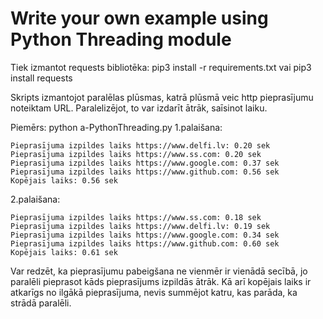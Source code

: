 # Write your own example using Python Threading module

Tiek izmantot requests bibliotēka:
pip3 install -r requirements.txt
vai 
pip3 install requests

Skripts izmantojot paralēlas plūsmas, katrā plūsmā veic http pieprasījumu noteiktam URL.
Paralelizējot, to var izdarīt ātrāk, saīsinot laiku.


Piemērs: python a-PythonThreading.py
1.palaišana:
```
Pieprasījuma izpildes laiks https://www.delfi.lv: 0.20 sek
Pieprasījuma izpildes laiks https://www.ss.com: 0.20 sek
Pieprasījuma izpildes laiks https://www.google.com: 0.37 sek
Pieprasījuma izpildes laiks https://www.github.com: 0.56 sek
Kopējais laiks: 0.56 sek
```

2.palaišana:
```
Pieprasījuma izpildes laiks https://www.ss.com: 0.18 sek
Pieprasījuma izpildes laiks https://www.delfi.lv: 0.19 sek
Pieprasījuma izpildes laiks https://www.google.com: 0.34 sek
Pieprasījuma izpildes laiks https://www.github.com: 0.60 sek
Kopējais laiks: 0.61 sek
```

Var redzēt, ka pieprasījumu pabeigšana ne vienmēr ir vienādā secībā, jo paralēli pieprasot kāds pieprasījums izpildās ātrāk.
Kā arī kopējais laiks ir atkarīgs no ilgākā pieprasījuma, nevis summējot katru, kas parāda, ka strādā paralēli.